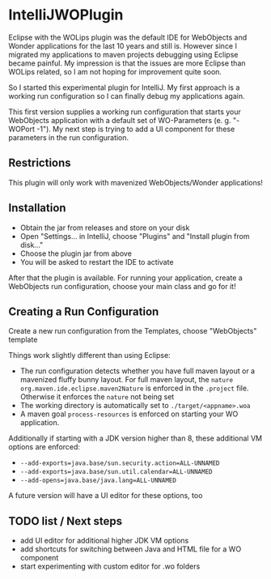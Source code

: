# IntelliJWOPlugin

Eclipse with the WOLips plugin was the default IDE for WebObjects and Wonder applications for the last 10 years and still is.
However since I migrated my applications to maven projects debugging using Eclipse became painful.
My impression is that the issues are more Eclipse than WOLips related, so I am not hoping for improvement quite soon.

So I started this experimental plugin for IntelliJ. My first approach is a working run configuration so I can finally debug my applications again.

This first version supplies a working run configuration that starts your WebObjects application with a default set of WO-Parameters (e. g. "-WOPort -1"). My next step is trying to add a UI component for these parameters in the run configuration.


## Restrictions

This plugin will only work with mavenized WebObjects/Wonder applications!

## Installation

* Obtain the jar from releases and store on your disk
* Open "Settings... in IntelliJ, choose "Plugins" and "Install plugin from disk..."
* Choose the plugin jar from above
* You will be asked to restart the IDE to activate

After that the plugin is available. 
For running your application, create a WebObjects run configuration, choose your main class and go for it!

## Creating a Run Configuration

Create a new run configuration from the Templates, choose "WebObjects" template

Things work slightly different than using Eclipse:

* The run configuration detects whether you have full maven layout or
  a mavenized fluffy bunny layout. For full maven layout, the `nature` `org.maven.ide.eclipse.maven2Nature` is enforced in the `.project` file.
  Otherwise it enforces the `nature` not being set
* The working directory is automatically set to `./target/<appname>.woa`
* A maven goal `process-resources` is enforced on starting your WO application.

Additionally if starting with a JDK version higher than 8, these additional VM options are enforced:
* `--add-exports=java.base/sun.security.action=ALL-UNNAMED`
* `--add-exports=java.base/sun.util.calendar=ALL-UNNAMED`
* `--add-opens=java.base/java.lang=ALL-UNNAMED`

A future version will have a UI editor for these options, too

## TODO list / Next steps
* add UI editor for additional higher JDK VM options
* add shortcuts for switching between Java and HTML file for a WO component
* start experimenting with custom editor for .wo folders

